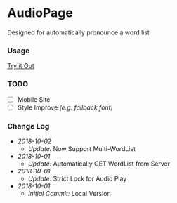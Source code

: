 # AudioPage  
Designed for automatically pronounce a word list  

### Usage
[Try it Out](https://leo-gasss.github.io/audioPage/)  

### TODO  
- [ ] Mobile Site  
- [ ] Style Improve *(e.g. fallback font)* 

### Change Log  
- *2018-10-02*  
    - *Update:* Now Support Multi-WordList  
- *2018-10-01*  
    - *Update:* Automatically GET WordList from Server  
- *2018-10-01*  
    - *Update:* Strict Lock for Audio Play  
- *2018-10-01*  
    - *Initial Commit:* Local Version   